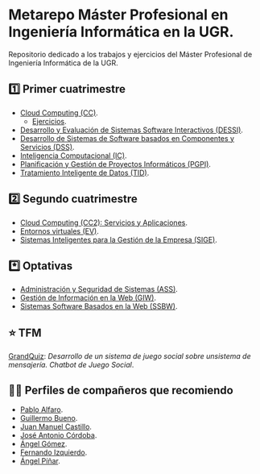 # Metarepo Máster Profesional en Ingeniería Informática en la UGR.

Repositorio dedicado a los trabajos y ejercicios del Máster Profesional de Ingeniería Informática de la UGR.

## :one: Primer cuatrimestre

* [Cloud Computing (CC)](https://github.com/Carlosma7/MedAuth).
    * [Ejercicios](https://github.com/Carlosma7/EJERCICIOS-CC).
* [Desarrollo y Evaluación de Sistemas Software Interactivos (DESSI)](https://github.com/Carlosma7/DES).
* [Desarrollo de Sistemas de Software basados en Componentes y Servicios (DSS)](https://github.com/Carlosma7/DSS).
* [Inteligencia Computacional (IC)](https://github.com/Carlosma7/IC).
* [Planificación y Gestión de Proyectos Informáticos (PGPI)](https://github.com/Carlosma7/PGPI).
* [Tratamiento Inteligente de Datos (TID)](https://github.com/Carlosma7/TID).

## :two: Segundo cuatrimestre

* [Cloud Computing (CC2): Servicios y Aplicaciones]().
* [Entornos virtuales (EV)]().
* [Sistemas Inteligentes para la Gestión de la Empresa (SIGE)]().

## :asterisk: Optativas

* [Administración y Seguridad de Sistemas (ASS)]().
* [Gestión de Información en la Web (GIW)]().
* [Sistemas Software Basados en la Web (SSBW)]().

## :star: TFM

[GrandQuiz](https://github.com/Carlosma7/TFM-GrandQuiz): _Desarrollo de un sistema de juego social sobre unsistema de mensajería. Chatbot de Juego Social_.

## :man_technologist: Perfiles de compañeros que recomiendo

* [Pablo Alfaro](https://github.com/pabloalfaro).
* [Guillermo Bueno](https://github.com/Guillergood).
* [Juan Manuel Castillo](https://github.com/jumacasni).
* [José Antonio Córdoba](https://github.com/pepitoenpeligro).
* [Ángel Gómez](https://github.com/harvestcore).
* [Fernando Izquierdo](https://github.com/fer227).
* [Ángel Píñar](https://github.com/Anglepi).
